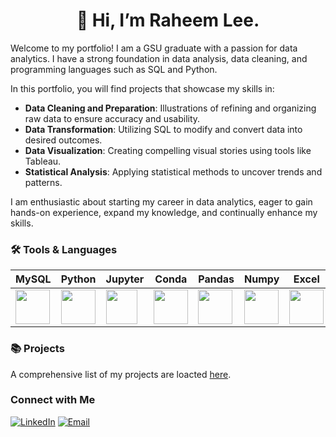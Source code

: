 #  <h1 align="center">👋 Hi, I’m Raheem Lee.</h1>

Welcome to my portfolio! I am a GSU graduate with a passion for data analytics. I have a strong foundation in data analysis, data cleaning, and programming languages such as SQL and Python.

In this portfolio, you will find projects that showcase my skills in:

- **Data Cleaning and Preparation**: Illustrations of refining and organizing raw data to ensure accuracy and usability.
- **Data Transformation**: Utilizing SQL to modify and convert data into desired outcomes.
- **Data Visualization**: Creating compelling visual stories using tools like Tableau.
- **Statistical Analysis**: Applying statistical methods to uncover trends and patterns.

I am enthusiastic about starting my career in data analytics, eager to gain hands-on experience, expand my knowledge, and continually enhance my skills.

### 🛠️ Tools & Languages

  | MySQL | Python | Jupyter | Conda | Pandas | Numpy | Excel | Tableau |
  | ----- | ------ | ------ | ------ | ------ | ----- | ----- | ------- |
  | <img src="https://github.com/rml-lee/MYSQL-Tableau-Video-Games-Project/assets/160198611/a1f80d2c-f675-4c97-b497-f21377fd0042" width="55" height="55"/> | <img src="https://github.com/rml-lee/MYSQL-Tableau-Video-Games-Project/assets/160198611/cc008c2a-1e65-46fe-99aa-fcef90c84b2b" width="55" height="55"/> | <img src="https://github.com/rml-lee/MYSQL-Tableau-Video-Games-Project/assets/160198611/029ca083-0c94-40b2-96bc-5a4ccd5199bb" width="50" height="55"/> | <img src="https://github.com/rml-lee/MYSQL-Tableau-Video-Games-Project/assets/160198611/752b8489-df2a-457b-ab2e-294b34774a78" width="55" height="55"/> | <img src="https://github.com/rml-lee/MYSQL-Tableau-Video-Games-Project/assets/160198611/1f1bf784-7c28-491e-9c70-d78a8cfd9ec3" width="55" height="55"/> | <img src="https://github.com/rml-lee/MYSQL-Tableau-Video-Games-Project/assets/160198611/ca024f21-791d-4cc9-836a-710df995811a" width="55" height="55"/> | <img src="https://github.com/rml-lee/Excel-Video-Games-Project/assets/160198611/ef3f76cf-cc05-45cd-a673-f9b82b77b3a1" width="55" height="55"/> | <img src="https://github.com/rml-lee/MYSQL-Tableau-Video-Games-Project/assets/160198611/fb9f12dc-8640-4197-b3f6-ab0ce2241bc1" width="55" height="55"/> |

### 📚 Projects

A comprehensive list of my projects are loacted [here](https://github.com/rml-lee/Portfolio-Guide/blob/main/README.md).




### Connect with Me
[![LinkedIn](https://img.shields.io/badge/LinkedIn-0077B5?style=for-the-badge&logo=linkedin&logoColor=white)](https://www.linkedin.com/in/rlee-488143149)
[![Email](https://img.shields.io/badge/iCloud-3693F3?style=for-the-badge&logo=iCloud&logoColor=white)](mailto:leeraheem@icloud.com)


